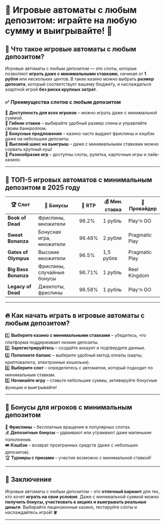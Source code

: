 # 🎰 Игровые автоматы с любым депозитом: играйте на любую сумму и выигрывайте! 💸  

## 🔎 Что такое игровые автоматы с любым депозитом?  

Игровые автоматы с любым депозитом — это слоты, которые позволяют **играть даже с минимальными ставками**, начиная от **1 рубля** или нескольких центов. В таких казино можно выбрать **размер депозита**, который соответствует вашему бюджету, и наслаждаться азартной игрой **без риска крупных затрат**.  

### ✅ Преимущества слотов с любым депозитом  

🔹 **Доступность для всех игроков** – можно играть даже с минимальной суммой.  
🔹 **Гибкие ставки** – выбирайте удобный размер спина и управляйте своим банкроллом.  
🔹 **Бонусные предложения** – казино часто выдают фриспины и кэшбэк даже на небольшие депозиты.  
🔹 **Высокий шанс на выигрыш** – даже с минимальными ставками можно сорвать крупный куш!  
🔹 **Разнообразие игр** – доступны слоты, рулетка, карточные игры и лайв-казино.  

---

## 🎰 ТОП-5 игровых автоматов с минимальным депозитом в 2025 году  

| 🏆 Слот | 🎁 Бонусы | 🔄 RTP | 💰 Мин. ставка | 🎲 Провайдер |  
|---------|-----------|--------|------------|-------------|  
| **Book of Dead** | Фриспины, множители | 96.2% | 1 рубль | Play'n GO |  
| **Sweet Bonanza** | Бонусная игра, множители | 96.48% | 2 рубля | Pragmatic Play |  
| **Gates of Olympus** | Высокие множители | 96.5% | 1,5 рубля | Pragmatic Play |  
| **Big Bass Bonanza** | Фриспины, случайные бонусы | 96.71% | 1 рубль | Reel Kingdom |  
| **Legacy of Dead** | Джекпоты, фриспины | 96.58% | 1 рубль | Play'n GO |  

---

## 🔥 Как начать играть в игровые автоматы с любым депозитом?  

1️⃣ **Выберите казино с минимальными ставками** – убедитесь, что платформа поддерживает низкие депозиты.  
2️⃣ **Зарегистрируйтесь** – создайте аккаунт и подтвердите данные.  
3️⃣ **Пополните баланс** – выберите удобный метод оплаты (карты, криптовалюта, электронные кошельки).  
4️⃣ **Выберите слот** – определитесь с автоматом, который подходит по минимальным ставкам.  
5️⃣ **Начинайте игру** – ставьте небольшие суммы, активируйте бонусные функции и выигрывайте!  

---

## 🎉 Бонусы для игроков с минимальным депозитом  

🎁 **Фриспины** – бесплатные вращения в популярных слотах.  
💰 **Депозитные бонусы** – удваивают или утраивают даже маленькие пополнения.  
🎟 **Кэшбэк** – возврат проигранных средств (даже с небольших депозитов).  
🏆 **Турниры с призами** – участие возможно с минимальной ставкой!  

---

## 🏁 Заключение  

Игровые автоматы с любым депозитом – это **отличный вариант** для тех, кто хочет **играть на свои условия**. Даже с минимальной суммой можно **получить бонусы, участвовать в акциях и выигрывать реальные деньги**. Выбирайте лицензионные казино, тестируйте слоты и наслаждайтесь игрой! 🍀  

---
